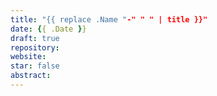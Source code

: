 ```yaml
---
title: "{{ replace .Name "-" " " | title }}"
date: {{ .Date }}
draft: true
repository: 
website:
star: false
abstract:
---
```


